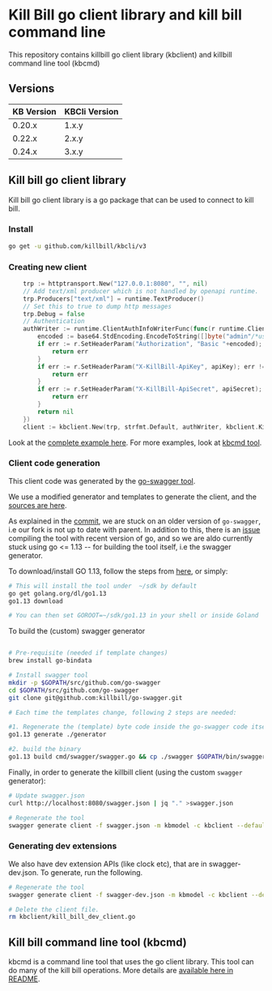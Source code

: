 # Kill Bill go client library and kill bill command line
This repository contains killbill go client library (kbclient)
and killbill command line tool (kbcmd)

## Versions

| KB Version  | KBCli Version |
| ----------- | ------------- |
| 0.20.x      | 1.x.y         |
| 0.22.x      | 2.x.y         |
| 0.24.x      | 3.x.y         |



## Kill bill go client library
Kill bill go client library is a go package that can be used to connect to
kill bill.

### Install
```bash
go get -u github.com/killbill/kbcli/v3
```

### Creating new client
```go
    trp := httptransport.New("127.0.0.1:8080", "", nil)
    // Add text/xml producer which is not handled by openapi runtime.
    trp.Producers["text/xml"] = runtime.TextProducer()
    // Set this to true to dump http messages
    trp.Debug = false
    // Authentication
    authWriter := runtime.ClientAuthInfoWriterFunc(func(r runtime.ClientRequest, _ strfmt.Registry) error {
        encoded := base64.StdEncoding.EncodeToString([]byte("admin"/*username*/ + ":" + "password" /**password*/))
        if err := r.SetHeaderParam("Authorization", "Basic "+encoded); err != nil {
            return err
        }
        if err := r.SetHeaderParam("X-KillBill-ApiKey", apiKey); err != nil {
            return err
        }
        if err := r.SetHeaderParam("X-KillBill-ApiSecret", apiSecret); err != nil {
            return err
        }
        return nil
    })
    client := kbclient.New(trp, strfmt.Default, authWriter, kbclient.KillbillDefaults{})
```

Look at the [complete example here](examples/listaccounts/main.go).
For more examples, look at [kbcmd tool](kbcmd/README.md).

### Client code generation

This client code was generated by the [go-swagger tool](https://github.com/go-swagger/go-swagger).

We use a modified generator and templates to generate the client, and the [sources are here](https://github.com/killbill/go-swagger).

As explained in the [commit](https://github.com/killbill/go-swagger/commit/4d48bffe307c6043daccf5144b132c55cc783803), we are stuck
on an older version of `go-swagger`, i.e our fork is not up to date with parent. In addition to this, there is an [issue](https://github.com/go-swagger/go-swagger/issues/2215) compiling
the tool with recent version of go, and so we are aldo currently stuck using go <= 1.13 -- for building the tool itself, i.e the swagger generator.

To download/install GO 1.13, follow the steps from [here](https://golang.org/doc/manage-install), or simply:

```bash
# This will install the tool under  ~/sdk by default
go get golang.org/dl/go1.13
go1.13 download

# You can then set GOROOT=~/sdk/go1.13 in your shell or inside Goland 's preference (for the project)
```

To build the (custom) swagger generator

```bash

# Pre-requisite (needed if template changes)
brew install go-bindata

# Install swagger tool
mkdir -p $GOPATH/src/github.com/go-swagger
cd $GOPATH/src/github.com/go-swagger
git clone git@github.com:killbill/go-swagger.git

# Each time the templates change, following 2 steps are needed:

#1. Regenerate the (template) byte code inside the go-swagger code itself ->  generator/bindata.go should be modified
go1.13 generate ./generator

#2. build the binary
go1.13 build cmd/swagger/swagger.go && cp ./swagger $GOPATH/bin/swagger
```

Finally, in order to generate the killbill client (using the custom `swagger` generator):

```bash
# Update swagger.json
curl http://localhost:8080/swagger.json | jq "." >swagger.json

# Regenerate the tool
swagger generate client -f swagger.json -m kbmodel -c kbclient --default-scheme=http
```

### Generating dev extensions
We also have dev extension APIs (like clock etc), that are in swagger-dev.json. To generate,
run the following.

```bash
# Regenerate the tool
swagger generate client -f swagger-dev.json -m kbmodel -c kbclient --default-scheme=http

# Delete the client file.
rm kbclient/kill_bill_dev_client.go
```

## Kill bill command line tool (kbcmd)
kbcmd is a command line tool that uses the go client library. This tool can do many of the
kill bill operations. More details are [available here in README](kbcmd/README.md).